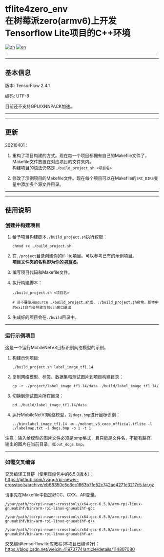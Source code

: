 # **tflite4zero_env**<br>在树莓派zero(armv6)上开发Tensorflow Lite项目的C++环境

[![zh](https://img.shields.io/badge/README-zh-red.svg)](./README.md)
[![en](https://img.shields.io/badge/README-en-gre.svg)](./README.en.md)

---
---

## 基本信息
版本: TensorFlow 2.4.1

编码: UTF-8

目前还不支持GPU/XNNPACK加速。

---
---

## 更新
20210401：
1. 重构了项目构建的方式。现在每一个项目都拥有自己的Makefile文件了，Makefile文件放置在对应项目的文件夹内。  
    构建项目的语法仍然是```./build_project.sh <项目名>```

2. 修改了示例项目的Makefile文件。现在每个项目可以在Makefile的```SRC_DIRS```变量中添加多个源文件目录。

---
---

## 使用说明
### 创建并构建项目
1. 给予项目构建脚本```./build_project.sh```执行权限：  
   ```console
   chmod +x ./build_project.sh
   ```

2. 在```./project```目录创建你的tf-lite项目。可以参考已有的示例项目。  
   **项目文件夹的名称即为你的<u>*项目名*</u>。**

3. 编写项目代码和Makefile文件。

4. 执行构建脚本：  
   ```console
   ./build_project.sh <项目名>

   # 请不要使用source ./build_project.sh或. ./build_project.sh命令，脚本中的exit命令会导致当前ssh窗口退出
   ```

5. 生成好的项目会在```./build```目录中。

---

### 运行示例项目
这是一个运行MobileNetV3目标识别网络模型的示例。 

1. 构建示例项目:
   ```console
   ./build_project.sh label_image_tf1.14
   ```
2. 复制网络模型、标签、数据集和测试图片到项目构建目录：
   ```console
   cp -r ./project/label_image_tf1.14/data ./build/label_image_tf1.14/
   ```
3. 切换到测试图片所在目录：
   ```console
   cd ./build/label_image_tf1.14/data
   ```
4. 运行MobileNetV3网络模型，对```dogs.bmp```进行目标识别：
   ```console
   ../bin/label_image_tf1.14 -m ./mobnet_v3_coco_official.tflite -l ./labelmap.txt -i dogs.bmp -o 1 -t 1
   ```

注意：输入给模型的图片文件必须是bmp格式，且只能是文件名，不能有路径。输出的图片在当前目录，如```out_dogs.bmp```。

---

### 如需交叉编译
交叉编译工具链（使用压缩包中的6.5.0版本）：  
https://github.com/rvagg/rpi-newer-crosstools/archive/eb68350c5c8ec1663b7fe52c742ac4271e3217c5.tar.gz 

请事先在Makefile中指定好CC、CXX、AR变量。

```
/your/path/to/rpi-newer-crosstools/x64-gcc-6.5.0/arm-rpi-linux-gnueabihf/bin/arm-rpi-linux-gnueabihf-gcc 
 
/your/path/to/rpi-newer-crosstools/x64-gcc-6.5.0/arm-rpi-linux-gnueabihf/bin/arm-rpi-linux-gnueabihf-g++ 
 
/your/path/to/rpi-newer-crosstools/x64-gcc-6.5.0/arm-rpi-linux-gnueabihf/bin/arm-rpi-linux-gnueabihf-ar
```

交叉编译tensorflowlite库教程(本项目已编译好)：  
https://blog.csdn.net/weixin_41973774/article/details/114807080

